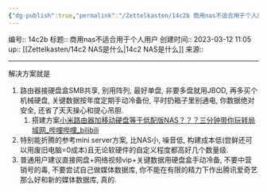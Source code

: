 ```yaml
---
{"dg-publish":true,"permalink":"/Zettelkasten/14c2b 商用nas不适合用于个人用户/","dgPassFrontmatter":true}
---
```


编号:: 14c2b
标题:: 商用nas不适合用于个人用户
创建时间:: 2023-03-12 11:05
up:: [[Zettelkasten/14c2 NAS是什么\|14c2 NAS是什么]]
来源:: 

---
解决方案就是
1. 路由器接硬盘盒SMB共享, 别用阵列, 最好单盘, 非要多盘就用JBOD, 再多买个机械硬盘, 关键数据按年度定期手动冷备份, 平时扔箱子里别通电, 你数据绝对安全, 还省了天天操心和提心吊胆.
	1. 搭建方案[小米路由器加移动硬盘等于低配版NAS？？？三分钟带你玩转局域网_哔哩哔哩_bilibili](https://www.bilibili.com/video/BV1mb41187uR/?spm_id_from=333.999.0.0&vd_source=bcf798ace50733030b9c7e1fb6a3a349)
2. 特别能折腾的参考mini server方案, 比NAS小, 噪音低, 构建成本低(尝鲜还可以用废旧电脑=0成本)且无论软硬件的自定义程度都高好几个数量级.
3. 普通用户建议直接网盘+网络视频vip+关键数据用硬盘盒手动冷备, 不要中营销号的毒, 不要尝试自己做媒体数据库, 你不能在有限的精力下作出腾讯爱奇艺那么好和新的媒体数据库, 真的.